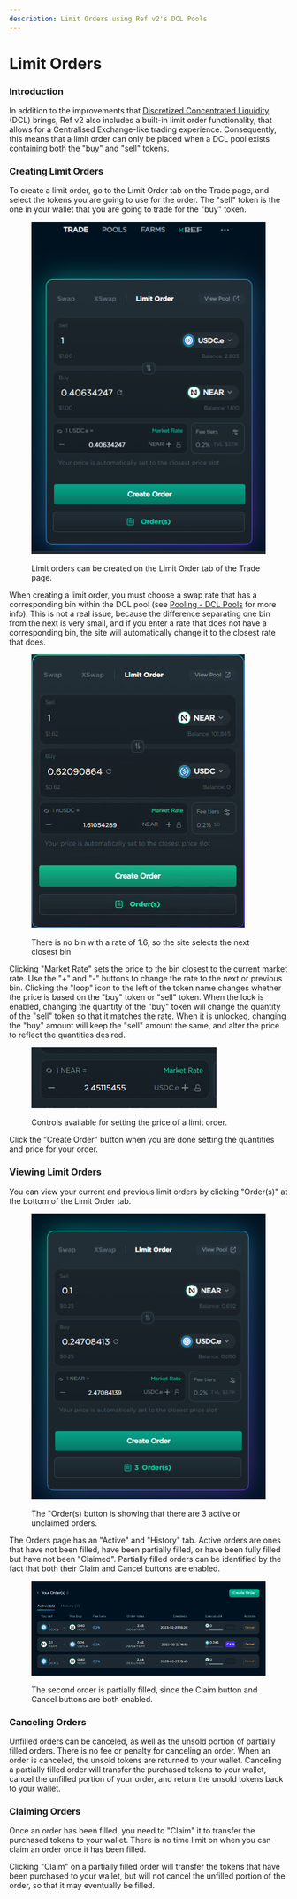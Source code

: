 ```yaml
---
description: Limit Orders using Ref v2's DCL Pools
---
```


# Limit Orders

### Introduction

In addition to the improvements that [Discretized Concentrated Liquidity](pooling-ref-v2.md) (DCL) brings, Ref v2 also includes a built-in limit order functionality, that allows for a Centralised Exchange-like trading experience. Consequently, this means that a limit order can only be placed when a DCL pool exists containing both the "buy" and "sell" tokens.  &#x20;

### Creating Limit Orders

To create a limit order, go to the Limit Order tab on the Trade page, and select the tokens you are going to use for the order. The "sell" token is the one in your wallet that you are going to trade for the "buy" token.&#x20;

<figure><img src="../.gitbook/assets/limit_order_tab.png" alt=""><figcaption><p>Limit orders can be created on the Limit Order tab of the Trade page.</p></figcaption></figure>

When creating a limit order, you must choose a swap rate that has a corresponding bin within the DCL pool (see [Pooling - DCL Pools](pooling-ref-v2.md) for more info). This is not a real issue, because the difference separating one bin from the next is very small, and if you enter a rate that does not have a corresponding bin, the site will automatically change it to the closest rate that does.

<figure><img src="../.gitbook/assets/limit_order_bins.gif" alt=""><figcaption><p>There is no bin with a rate of 1.6, so the site selects the next closest bin</p></figcaption></figure>

Clicking "Market Rate" sets the price to the bin closest to the current market rate. Use the "+" and "-" buttons to change the rate to the next or previous bin. Clicking the "loop" icon to the left of the token name changes whether the price is based on the "buy" token or "sell" token. When the lock is enabled, changing the quantity of the "buy" token will change the quantity of the "sell" token so that it matches the rate. When it is unlocked, changing the "buy" amount will keep the "sell" amount the same, and alter the price to reflect the quantities desired.&#x20;

<figure><img src="../.gitbook/assets/limit_orders_adjust.png" alt=""><figcaption><p>Controls available for setting the price of a limit order.</p></figcaption></figure>

Click the "Create Order" button when you are done setting the quantities and price for your order.

### Viewing Limit Orders

You can view your current and previous limit orders by clicking "Order(s)" at the bottom of the Limit Order tab.&#x20;

<figure><img src="../.gitbook/assets/limit_orders_have_active.png" alt=""><figcaption><p>The "Order(s) button is showing that there are 3 active or unclaimed orders.</p></figcaption></figure>

The Orders page has an "Active" and "History" tab. Active orders are ones that have not been filled, have been partially filled, or have been fully filled but have not been "Claimed". Partially filled orders can be identified by the fact that both their Claim and Cancel buttons are enabled.

<figure><img src="../.gitbook/assets/limit_orders_active_partial.png" alt=""><figcaption><p>The second order is partially filled, since the Claim button and Cancel buttons are both enabled.</p></figcaption></figure>

### Canceling Orders

Unfilled orders can be canceled, as well as the unsold portion of partially filled orders. There is no fee or penalty for canceling an order. When an order is canceled, the unsold tokens are returned to your wallet. Canceling a partially filled order will transfer the purchased tokens to your wallet, cancel the unfilled portion of your order, and return the unsold tokens back to your wallet. &#x20;

### Claiming Orders

Once an order has been filled, you need to "Claim" it to transfer the purchased tokens to your wallet. There is no time limit on when you can claim an order once it has been filled.&#x20;

Clicking "Claim" on a partially filled order will transfer the tokens that have been purchased to your wallet, but will not cancel the unfilled portion of the order, so that it may eventually be filled.&#x20;
